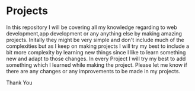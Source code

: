 # Projects
In this repository I will be covering all my knowledge regarding to web development,app development or any anything else by making amazing projects. Initally they might be very simple and don't include much of the complexities but as I keep on making projects I will try my best to include a bit more complexity by learning new things since I like to learn something new and adapt to those changes. In every Project I will try my best to add something which I learned while making the project. Please let me know if there are any changes or any improvements to be made in my projects.

Thank You
